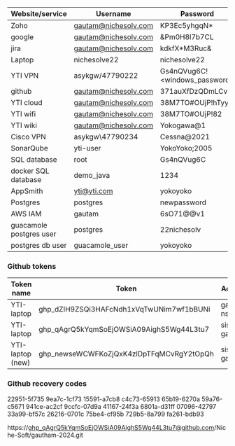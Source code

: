 | **Website/service**     | **Username**                                        | **Password**                  |
| ----------------------- | --------------------------------------------------- | ----------------------------- |
| Zoho                    | [gautam@nichesolv.com](mailto:gautam@nichesolv.com) | KP3Ec5yhgqN*                  |
| google                  | [gautam@nichesolv.com](mailto:gautam@nichesolv.com) | &Pm0H8l7b7CL                  |
| jira                    | [gautam@nichesolv.com](mailto:gautam@nichesolv.com) | kdkfX*M3Ruc&                  |
| Laptop                  | nichesolve22                                        | nichesolve22                  |
| YTI VPN                 | asykgw/47790222                                     | Gs4nQVug6C!<windows_password> |
| github                  | [gautam@nichesolv.com](mailto:gautam@nichesolv.com) | 371auXfDzQDmLCv               |
| YTI cloud               | [gautam@nichesolv.com](mailto:gautam@nichesolv.com) | 38M7TO#OUjP!hTyy              |
| YTI wifi                | [gautam@nichesolv.com](mailto:gautam@nichesolv.com) | 38M7TO#OUjP!82                |
| YTI wiki                | [gautam@nichesolv.com](mailto:gautam@nichesolv.com) | Yokogawa@1                    |
| Cisco VPN               | asykgw\47790234                                     | Cessna@2021                   |
| SonarQube               | yti-user                                            | YokoYoko;2005                 |
| SQL database            | root                                                | Gs4nQVug6C                    |
| docker SQL database     | demo_java                                           | 1234                          |
| AppSmith                | yti@yti.com                                         | yokoyoko                      |
| Postgres                | postgres                                            | newpassword                   |
| AWS IAM                 | gautam                                              | 6sO71@@v1                     |
| guacamole postgres user | postgres                                            | 22nichesolv                   |
| postgres db user        | guacamole_user                                      | yokoyoko                      |

### Github tokens

| Token name       | Token                                    | Account       |
| ---------------- | ---------------------------------------- | ------------- |
| YTI-laptop       | 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 | gautam-ns     |
| YTI-laptop       | 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 | sistla-gautam |
| YTI-laptop (new) | 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 | sistla-gautam |

### Github recovery codes
22951-5f735 9ea7c-1cf73 15591-a7cb8 c4c73-65913 65b19-6270a 59a76-c5671 941ce-ac2cf 9ccfc-07d9a 41167-24f3a 6801a-d31ff 07096-42797 33a99-bf57c 26216-0701c 75be4-cf95b 729b5-8a799 fa261-bdb93

https://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@github.com/Niche-Soft/gautham-2024.git